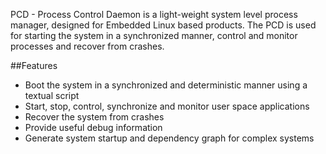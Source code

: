PCD - Process Control Daemon is a light-weight system level process manager, designed for Embedded Linux based products. The PCD is used for starting the system in a synchronized manner, control and monitor processes and recover from crashes.

##Features

* Boot the system in a synchronized and deterministic manner using a textual script
* Start, stop, control, synchronize and monitor user space applications
* Recover the system from crashes
* Provide useful debug information
* Generate system startup and dependency graph for complex systems
